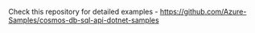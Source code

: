 Check this repository for detailed examples - https://github.com/Azure-Samples/cosmos-db-sql-api-dotnet-samples